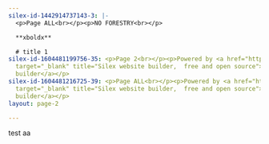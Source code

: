 ```yaml
---
silex-id-1442914737143-3: |-
  <p>Page ALL<br></p><p>NO FORESTRY<br></p>

  **xboldx**

  # title 1
silex-id-1604481199756-35: <p>Page 2<br></p><p>Powered by <a href="https://www.silex.me/"
  target="_blank" title="Silex website builder,  free and open source">Silex website
  builder</a></p>
silex-id-1604481216725-39: <p>Page ALL<br></p><p>Powered by <a href="https://www.silex.me/"
  target="_blank" title="Silex website builder,  free and open source">Silex website
  builder</a></p>
layout: page-2

---
```

test aa